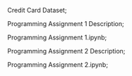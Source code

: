 Credit Card Dataset;

Programming Assignment 1 Description;

Programming Assignment 1.ipynb;

Programming Assignment 2 Description;

Programming Assignment 2.ipynb;
